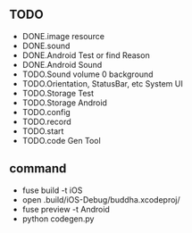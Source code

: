 ## TODO
- DONE.image resource
- DONE.sound
- DONE.Android Test or find Reason
- DONE.Android Sound
- TODO.Sound volume 0 background
- TODO.Orientation, StatusBar, etc System UI
- TODO.Storage Test
- TODO.Storage Android
- TODO.config
- TODO.record
- TODO.start
- TODO.code Gen Tool

## command
- fuse build -t iOS
- open .build/iOS-Debug/buddha.xcodeproj/
- fuse preview -t Android
- python codegen.py
